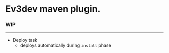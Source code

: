 # Ev3dev maven plugin.

### WIP

---

- Deploy task
  - deploys automatically during `install` phase